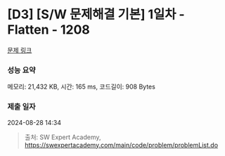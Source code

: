 # [D3] [S/W 문제해결 기본] 1일차 - Flatten - 1208 

[문제 링크](https://swexpertacademy.com/main/code/problem/problemDetail.do?contestProbId=AV139KOaABgCFAYh) 

### 성능 요약

메모리: 21,432 KB, 시간: 165 ms, 코드길이: 908 Bytes

### 제출 일자

2024-08-28 14:34



> 출처: SW Expert Academy, https://swexpertacademy.com/main/code/problem/problemList.do
